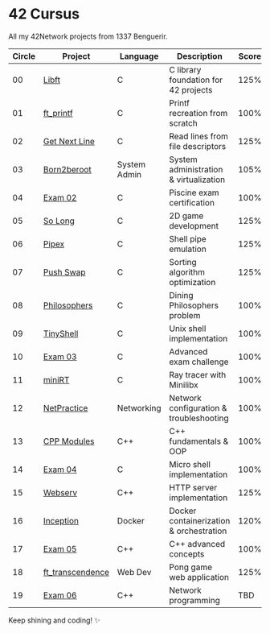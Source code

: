# 42 Cursus

All my 42Network projects from 1337 Benguerir.

| Circle | Project | Language | Description | Score |
|--------|---------|----------|-------------|-------|
| 00 | [Libft](https://github.com/Dahuum/42_CURSUS/tree/main/libft) | C | C library foundation for 42 projects | 125% |
| 01 | [ft_printf](https://github.com/Dahuum/42_CURSUS/tree/main/ft_printf) | C | Printf recreation from scratch | 100% |
| 02 | [Get Next Line](https://github.com/Dahuum/42_CURSUS/tree/main/Get_Next_Line) | C | Read lines from file descriptors | 125% |
| 03 | [Born2beroot](https://github.com/Dahuum/Born2beroot-Tutorial) | System Admin | System administration & virtualization | 105% |
| 04 | [Exam 02](https://github.com/Dahuum/42_EXAM/tree/main/.subjects/STUD_PART/exam_02) | C | Piscine exam certification | 100% |
| 05 | [So Long](https://github.com/Dahuum/42_CURSUS/tree/main/So_Long) | C | 2D game development | 125% |
| 06 | [Pipex](https://github.com/Dahuum/42_CURSUS/tree/main/PiPex) | C | Shell pipe emulation | 125% |
| 07 | [Push Swap](https://github.com/Dahuum/42_CURSUS/tree/main/push_swap) | C | Sorting algorithm optimization | 125% |
| 08 | [Philosophers](https://github.com/Dahuum/Philosophers) | C | Dining Philosophers problem | 100% |
| 09 | [TinyShell](https://github.com/Dahuum/TinyShell) | C | Unix shell implementation | 100% |
| 10 | [Exam 03](https://github.com/Dahuum/42_EXAM/tree/main/.subjects/STUD_PART/exam_03) | C | Advanced exam challenge | 100% |
| 11 | [miniRT](https://github.com/Dahuum/MiniRayX) | C | Ray tracer with Minilibx | 100% |
| 12 | [NetPractice](https://github.com/Dahuum/NetPractice) | Networking | Network configuration & troubleshooting | 100% |
| 13 | [CPP Modules](https://github.com/Dahuum/CPP_Modules) | C++ | C++ fundamentals & OOP | 100% |
| 14 | [Exam 04](https://github.com/Dahuum/42_EXAM/tree/main/.subjects/STUD_PART/exam_04) | C | Micro shell implementation | 100% |
| 15 | [Webserv](https://github.com/Dahuum/CraftHTTP) | C++ | HTTP server implementation | 125% |
| 16 | [Inception](https://github.com/Dahuum/Docker-Inception) | Docker | Docker containerization & orchestration | 120% |
| 17 | [Exam 05](https://github.com/Dahuum/42_EXAM/tree/main/.subjects/STUD_PART/exam_05) | C++ | C++ advanced concepts | 100% |
| 18 | [ft_transcendence](https://github.com/Dahuum/NeoGeo) | Web Dev | Pong game web application | 125% |
| 19 | [Exam 06](https://github.com/Dahuum/42_EXAM/tree/main/.subjects/STUD_PART/exam_06) | C++ | Network programming | TBD |

Keep shining and coding! ✨
